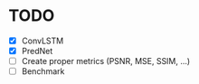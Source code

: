 # TODO

- [x] ConvLSTM
- [x] PredNet
- [ ] Create proper metrics (PSNR, MSE, SSIM, ...)
- [ ] Benchmark
